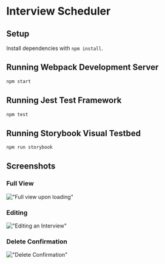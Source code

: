# Interview Scheduler

## Setup

Install dependencies with `npm install`.

## Running Webpack Development Server

```sh
npm start
```

## Running Jest Test Framework

```sh
npm test
```

## Running Storybook Visual Testbed

```sh
npm run storybook
```

## Screenshots

### Full View

!["Full view upon loading"](https://github.com/ZSully09/lighthouse-labs-scheduler/blob/master/docs/main-view.jpeg)

### Editing

!["Editing an Interview"](https://github.com/ZSully09/lighthouse-labs-scheduler/blob/master/docs/edit.jpeg)

### Delete Confirmation

!["Delete Confirmation"](https://github.com/ZSully09/lighthouse-labs-scheduler/blob/master/docs/delete-confirmation.jpeg)
